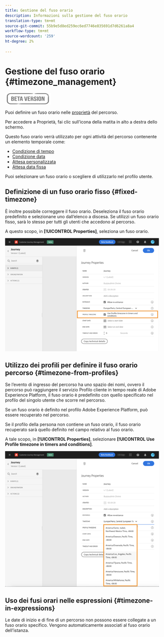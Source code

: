 ```yaml
---
title: Gestione del fuso orario
description: Informazioni sulla gestione del fuso orario
translation-type: tm+mt
source-git-commit: 55b9e5d8ed259ec6ed7746e835691d7d6261a8a4
workflow-type: tm+mt
source-wordcount: '259'
ht-degree: 2%

---
```


# Gestione del fuso orario {#timezone_management}

![](../assets/do-not-localize/badge.png)

Puoi definire un fuso orario nelle [proprietà](../building-journeys/journey-gs.md#change-properties) del percorso.

Per accedere a Proprietà, fai clic sull’icona della matita in alto a destra dello schermo.

Questo fuso orario verrà utilizzato per ogni attività del percorso contenente un elemento temporale come:

* [Condizione di tempo](../building-journeys/condition-activity.md#time_condition)
* [Condizione data](../building-journeys/condition-activity.md#date_condition)
* [Attesa personalizzata](../building-journeys/wait-activity.md#custom)
* [Attesa data fissa](../building-journeys/wait-activity.md#fixed_date)

Puoi selezionare un fuso orario o scegliere di utilizzarlo nel profilo utente.

## Definizione di un fuso orario fisso {#fixed-timezone}

È inoltre possibile correggere il fuso orario. Deseleziona il fuso orario predefinito e selezionane uno dall’elenco a discesa. Se utilizzi un fuso orario fisso, sarà lo stesso per tutti gli utenti che accedono al percorso.

A questo scopo, in **[!UICONTROL Properties]**, seleziona un fuso orario.

![](../assets/journey73.png)

## Utilizzo dei profili per definire il fuso orario percorso {#timezone-from-profiles}

Se l’evento di ingresso del percorso ha uno spazio dei nomi, ovvero il percorso può raggiungere il servizio Profilo cliente in tempo reale di Adobe Experience Platform, il fuso orario è predefinito con quello specificato nel profilo del singolo utente che scorre nel percorso.

Se un fuso orario è definito nel profilo Adobe Experience Platform, può essere recuperato nel percorso.

Se il profilo della persona non contiene un fuso orario, il fuso orario recuperato sarà quello definito nel campo relativo al fuso orario.

A tale scopo, in **[!UICONTROL Properties]**, selezionare **[!UICONTROL Use Profile timezone in timers and conditions]**.

![](../assets/journey72.png)

## Uso dei fusi orari nelle espressioni {#timezone-in-expressions}

Le date di inizio e di fine di un percorso non possono essere collegate a un fuso orario specifico. Vengono automaticamente associati al fuso orario dell’istanza.
